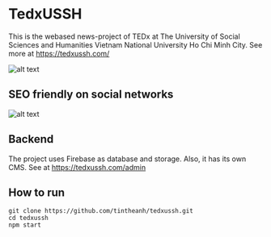 # TedxUSSH
This is the webased news-project of TEDx at The University of Social Sciences and Humanities Vietnam National University Ho Chi Minh City. See more at https://tedxussh.com/

![alt text](https://i.imgur.com/x4OlaTH.gif)

## SEO friendly on social networks
![alt text](https://i.imgur.com/Lva8PBj.png)

## Backend
The project uses Firebase as database and storage. Also, it has its own CMS. See at https://tedxussh.com/admin

## How to run
```
git clone https://github.com/tintheanh/tedxussh.git
cd tedxussh
npm start
```